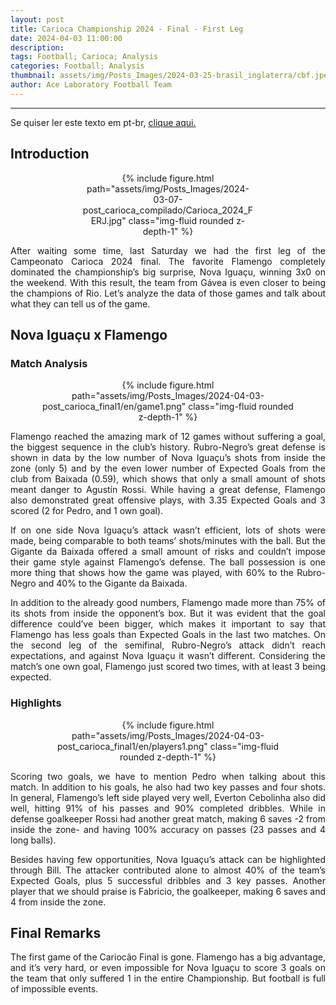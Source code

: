 ```yaml
---
layout: post
title: Carioca Championship 2024 - Final - First Leg
date: 2024-04-03 11:00:00
description:
tags: Football; Carioca; Analysis
categories: Football; Analysis
thumbnail: assets/img/Posts_Images/2024-03-25-brasil_inglaterra/cbf.jpeg
author: Ace Laboratory Football Team
---
```


---
<p align="justify">
Se quiser ler este texto em pt-br, <a href = "https://ac3lab.github.io/blog/2000/post_carioca_semifinal_2-pt/"> clique aqui.</a>
</p>

<h2>Introduction</h2>

<div style="width: 55%; margin: 0 auto; text-align: center;">
{% include figure.html path="assets/img/Posts_Images/2024-03-07-post_carioca_compilado/Carioca_2024_FERJ.jpg" class="img-fluid rounded z-depth-1" %}
</div>

<div style="text-align: justify">
<p align="justify">
After waiting some time, last Saturday we had the first leg of the Campeonato Carioca 2024 final. The favorite Flamengo completely dominated the championship’s big surprise, Nova Iguaçu, winning 3x0 on the weekend. With this result, the team from Gávea is even closer to being the champions of Rio. Let’s analyze the data of those games and talk about what they can tell us of the game.
</p>
</div>

<h2>Nova Iguaçu x Flamengo</h2>

<div style="text-align: justify">

<h3>Match Analysis</h3>
<div style="width: 80%; margin: 0 auto; text-align: center;">
{% include figure.html path="assets/img/Posts_Images/2024-04-03-post_carioca_final1/en/game1.png" class="img-fluid rounded z-depth-1" %}
</div>

<p align="justify">
Flamengo reached the amazing mark of 12 games without suffering a goal, the biggest sequence in the club’s history. Rubro-Negro’s great defense is shown in data by the low number of Nova Iguaçu’s shots from inside the zone (only 5) and by the even lower number of Expected Goals from the club from Baixada (0.59), which shows that only a small amount of shots meant danger to Agustín Rossi. While having a great defense, Flamengo also demonstrated great offensive plays, with 3.35 Expected Goals and 3 scored (2 for Pedro, and 1 own goal).
</p>
<p align="justify">
If on one side Nova Iguaçu’s attack wasn’t efficient, lots of shots were made, being comparable to both teams’ shots/minutes with the ball. But the Gigante da Baixada offered a small amount of risks and couldn’t impose their game style against Flamengo’s defense. The ball possession is one more thing that shows how the game was played, with 60% to the Rubro-Negro and 40% to the Gigante da Baixada.

</p>
<p align="justify">
In addition to the already good numbers, Flamengo made more than 75% of its shots from inside the opponent’s box. But it was evident that the goal difference could’ve been bigger, which makes it important to say that Flamengo has less goals than Expected Goals in the last two matches. On the second leg of the semifinal, Rubro-Negro’s attack didn’t reach expectations, and against Nova Iguaçu it wasn’t different. Considering the match’s one own goal, Flamengo just scored two times, with at least 3 being expected.
</p>


<h3>Highlights</h3>

<div style="width: 80%; margin: 0 auto; text-align: center;">
{% include figure.html path="assets/img/Posts_Images/2024-04-03-post_carioca_final1/en/players1.png" class="img-fluid rounded z-depth-1" %}
</div>

<p align="justify">
Scoring two goals, we have to mention Pedro when talking about this match. In addition to his goals, he also had two key passes and four shots. In general, Flamengo’s left side played very well, Everton Cebolinha also did well, hitting 91% of his passes and 90% completed dribbles. While in defense goalkeeper Rossi had another great match, making 6 saves -2 from inside the zone- and having 100% accuracy on passes (23 passes and 4 long balls).

</p>

<p align="justify">
Besides having few opportunities, Nova Iguaçu’s attack can be highlighted through Bill. The attacker contributed alone to almost 40% of the team’s Expected Goals, plus 5 successful dribbles and 3 key passes. Another player that we should praise is Fabricio, the goalkeeper, making 6 saves and 4 from inside the zone. 

</p>

</div>

<h2>Final Remarks</h2>
<div style="text-align: justify">

<p align="justify">
The first game of the Cariocão Final is gone. Flamengo has a big advantage, and it’s very hard, or even impossible for Nova Iguaçu to score 3 goals on the team that only suffered 1 in the entire Championship. But football is full of impossible events.
</p>

</div>
